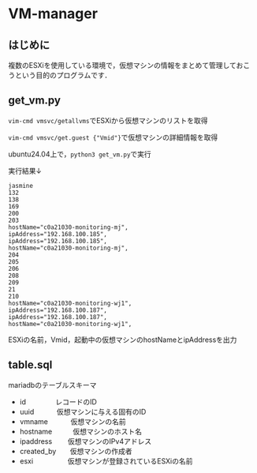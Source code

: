 # VM-manager

## はじめに
複数のESXiを使用している環境で，仮想マシンの情報をまとめて管理しておこうという目的のプログラムです．

## get_vm.py
`vim-cmd vmsvc/getallvms`でESXiから仮想マシンのリストを取得

`vim-cmd vmsvc/get.guest {"Vmid"}`で仮想マシンの詳細情報を取得

ubuntu24.04上で，`python3 get_vm.py`で実行

実行結果↓
```
jasmine
132
138
169
200
203
hostName="c0a21030-monitoring-mj",
ipAddress="192.168.100.185",
ipAddress="192.168.100.185",
hostName="c0a21030-monitoring-mj",
204
205
206
208
209
21
210
hostName="c0a21030-monitoring-wj1",
ipAddress="192.168.100.187",
ipAddress="192.168.100.187",
hostName="c0a21030-monitoring-wj1",
```
ESXiの名前，Vmid，起動中の仮想マシンのhostNameとipAddressを出力

## table.sql
mariadbのテーブルスキーマ
- id    　　　　レコードのID
- uuid    　　　仮想マシンに与える固有のID
- vmname  　　　仮想マシンの名前
- hostname　　　仮想マシンのホスト名
- ipaddress　　 仮想マシンのIPv4アドレス
- created_by　　仮想マシンの作成者
- esxi　　　　　仮想マシンが登録されているESXiの名前

